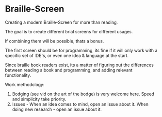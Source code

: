 # Braille-Screen
Creating a modern Braille-Screen for more than reading.


The goal is to create different brial screens for different usages. 

If combining them will be possible, thats a bonus.

The first screen should be for programming, its fine if it will only work with a specific set of IDE's, or even one idea & language at the start.

Since braille book readers exist, its a matter of figuring out the differences between reading a book and programming, and adding relevant functionality.

Work methodology:

1. Bodging (see vid on the art of the bodge) is very welcome here. Speed and simplicity take priority.
2. Issues - When an idea comes to mind, open an issue about it. When doing new research - open an issue about it.
